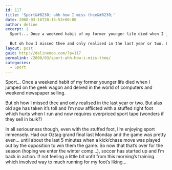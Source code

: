 ```yaml
---
id: 117
title: 'Sport&#8230; ahh how I miss thee&#8230;'
date: 2008-03-16T20:15:53+00:00
author: deline
excerpt: |
  Sport... Once a weekend habit of my former younger life died when I jumped on the geek wagon and delved in the world of computers and weekend newspaper selling.
  
  But oh how I missed thee and only realised in the last year or two. But alas old age has taken it's toll and I'm now afflicted with a stuffed right foot which hurts when I run and now requires overpriced sport tape (wonders if they sell in bulk?)
layout: post
guid: http://delineneo.com/?p=117
permalink: /2008/03/sport-ahh-how-i-miss-thee/
categories:
  - Sport
---
```

Sport&#8230; Once a weekend habit of my former younger life died when I jumped on the geek wagon and delved in the world of computers and weekend newspaper selling.

But oh how I missed thee and only realised in the last year or two. But alas old age has taken it&#8217;s toll and I&#8217;m now afflicted with a stuffed right foot which hurts when I run and now requires overpriced sport tape (wonders if they sell in bulk?)

In all seriousness though, even with the stuffed foot, I&#8217;m enjoying sport immensely. Had our Oztag grand final last Monday and the game was pretty even&#8230; until about the last 5 minutes when a kick/chase move was played out by the opposition to win them the game. So now that that&#8217;s over for the season (hoping we enter the winter comp&#8230;), soccer has started up and I&#8217;m back in action. If not feeling a little bit unfit from this morning&#8217;s training which involved way to much running for my foot&#8217;s liking&#8230;